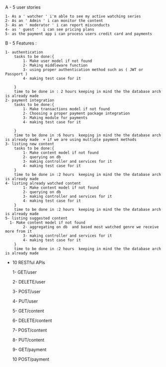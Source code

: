  
A -  5 user stories 
 
    1- As a ' watcher ' i'm able to see my active watching series 
    2- As an ' Admin ' i can monitor the content 
    3- As an ' moderator ' i can report misconducts 
    4- as ' guest '  i can see pricing plans 
    5- as the payment app i can process users credit card and payments 
 
B - 5 Features :
    
    1- authentication 
        tasks to be done:{
            1- Make user model if not found 
            2- Making middleware function
            3- using proper authentication method such as ( JWT or Passport )
            4- making test case for it
 
        }
        time to be done in : 2 hours keeping in mind the the database arch is already made  
    2- payment integration
        tasks to be done:{
            1- Make transactions model if not found 
            2- Choosing a proper payment package integration
            3- Making module for payments
            4- making test case for it
 
        }
        time to be done in :6 hours  keeping in mind the the database arch is already made  + if we are using multiple payment methods 
    3- listing new content 
        tasks to be done:{
            1- Make content model if not found 
            2- querying on db 
            3- making controller and services for it 
            4- making test case for it
        }
        time to be done in :2 hours  keeping in mind the the database arch is already made 
    4- listing already watched content 
            1- Make content model if not found 
            2- querying on db 
            3- making controller and services for it 
            4- making test case for it
        }
        time to be done in :2 hours  keeping in mind the the database arch is already made 
    5- listing suggested content 
      1- Make content model if not found 
            2- aggregating on db  and based most watched genre we receive more from it  
            3- making controller and services for it 
            4- making test case for it
        }
        time to be done in :2 hours  keeping in mind the the database arch is already made 
 
- 10 RESTful APIs

    1- GET/user

    2- DELETE/user

    3- POST/user

    4- PUT/user

    5- GET/content

    6- DELETE/content

    7- POST/content

    8- PUT/content

    9- GET/payment

    10 POST/payment